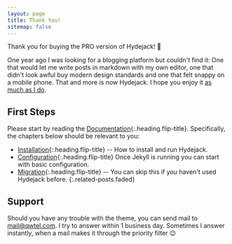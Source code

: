 ```yaml
---
layout: page
title: Thank You!
sitemap: false
---
```


Thank you for buying the PRO version of Hydejack! 🎉

One year ago I was looking for a blogging platform but couldn't find it:
One that would let me write posts in markdown with my own editor,
one that didn't look awful buy modern design standards and one that felt snappy on a mobile phone.
That and more is now Hydejack. I hope you enjoy it [as much as I do](https://qwtel.com/).

## First Steps
Please start by reading the [Documentation]{:.heading.flip-title}.
Specifically, the chapters below should be relevant to you:

* [Installation]{:.heading.flip-title} -- How to install and run Hydejack.
* [Configuration]{:.heading.flip-title} Once Jekyll is running you can start with basic configuration.
* [Migration]{:.heading.flip-title} -- You can skip this if you haven't used Hydejack before.
{:.related-posts.faded}

## Support
Should you have any trouble with the theme, you can send mail to [mail@qwtel.com](mailto:mail@qwtel.com).
I try to answer within 1 business day.
Sometimes I answer instantly, when a mail makes it through the priority filter 😉

[documentation]: docs/7.0.0/index.md
[installation]: docs/7.0.0/installation.md
[configuration]: docs/7.0.0/configuration.md
[migration]: docs/7.0.0/migration.md
